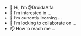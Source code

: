 - 👋 Hi, I’m @DruidaAlfa
- 👀 I’m interested in ...
- 🌱 I’m currently learning ...
- 💞️ I’m looking to collaborate on ...
- 📫 How to reach me ...

<!---
DruidaAlfa/DruidaAlfa is a ✨ special ✨ repository because its `README.md` (this file) appears on your GitHub profile.
You can click the Preview link to take a look at your changes.
--->
